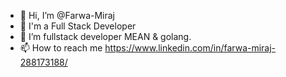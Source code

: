 - 👋 Hi, I’m @Farwa-Miraj
- 👀 I'm a Full Stack Developer
- 🌱 I’m fullstack developer MEAN & golang.
- 📫 How to reach me https://www.linkedin.com/in/farwa-miraj-288173188/

<!---
Farwa-Miraj/Farwa-Miraj is a ✨ special ✨ repository because its `README.md` (this file) appears on your GitHub profile.
You can click the Preview link to take a look at your changes.
--->
